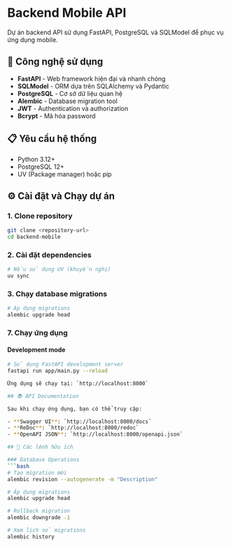 # Backend Mobile API

Dự án backend API sử dụng FastAPI, PostgreSQL và SQLModel để phục vụ ứng dụng mobile.

## 🚀 Công nghệ sử dụng

- **FastAPI** - Web framework hiện đại và nhanh chóng
- **SQLModel** - ORM dựa trên SQLAlchemy và Pydantic
- **PostgreSQL** - Cơ sở dữ liệu quan hệ
- **Alembic** - Database migration tool
- **JWT** - Authentication và authorization
- **Bcrypt** - Mã hóa password

## 📋 Yêu cầu hệ thống

- Python 3.12+
- PostgreSQL 12+
- UV (Package manager) hoặc pip

## ⚙️ Cài đặt và Chạy dự án

### 1. Clone repository

```bash
git clone <repository-url>
cd backend-mobile
```

### 2. Cài đặt dependencies

```bash
# Nếu sử dụng UV (khuyến nghị)
uv sync
```

### 3. Chạy database migrations

```bash
# Áp dụng migrations
alembic upgrade head
```

### 7. Chạy ứng dụng

#### Development mode
```bash
# Sử dụng FastAPI development server
fastapi run app/main.py --reload

Ứng dụng sẽ chạy tại: `http://localhost:8000`

## 📚 API Documentation

Sau khi chạy ứng dụng, bạn có thể truy cập:

- **Swagger UI**: `http://localhost:8000/docs`
- **ReDoc**: `http://localhost:8000/redoc`
- **OpenAPI JSON**: `http://localhost:8000/openapi.json`

## 🔧 Các lệnh hữu ích

### Database Operations
```bash
# Tạo migration mới
alembic revision --autogenerate -m "Description"

# Áp dụng migrations
alembic upgrade head

# Rollback migration
alembic downgrade -1

# Xem lịch sử migrations
alembic history
```